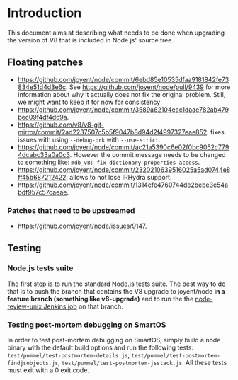 # Introduction

This document aims at describing what needs to be done when upgrading the version of V8 that is included in Node.js' source tree.

## Floating patches

* https://github.com/joyent/node/commit/6ebd85e10535dfaa9181842fe73834e51d4d3e6c. See https://github.com/joyent/node/pull/9439 for more information about why it actually does not fix the original problem. Still, we might want to keep it for now for consistency
* https://github.com/joyent/node/commit/3589a62104eac1daae782ab479bec09f4df4dc9a.
* https://github.com/v8/v8-git-mirror/commit/2ad2237507c5b5f9047b8d94d2f4997327eae852: fixes issues with using `--debug-brk` with `--use-strict`.
* https://github.com/joyent/node/commit/ac21a5390c6e02f0bc9052c7794dcabc33a0a0c3. However the commit message needs to be changed to something like: `mdb_v8: fix dictionary properties access`.
* https://github.com/joyent/node/commit/2320210639516025a5ad0744e8ff45b687212422: allows to not lose IRHydra support.
* https://github.com/joyent/node/commit/1314cfe4760744de2bebe3e54abdf957c57caeae.

### Patches that need to be upstreamed

* https://github.com/joyent/node/issues/9147.

## Testing

### Node.js tests suite

The first step is to run the standard Node.js tests suite. The best way to do that is to push the branch that contains the V8 upgrade to joyent/node __in a feature branch (something like v8-upgrade)__ and to run the the [node-review-unix Jenkins job](jenkins.nodejs.org/job/node-review-unix) on that branch.

### Testing post-mortem debugging on SmartOS

In order to test post-mortem debugging on SmartOS, simply build a node binary with the default build options and run the following tests: `test/pummel/test-postmortem-details.js`, `test/pummel/test-postmortem-findjsobjects.js`, `test/pummel/test-postmortem-jsstack.js`. All these tests must exit with a 0 exit code.